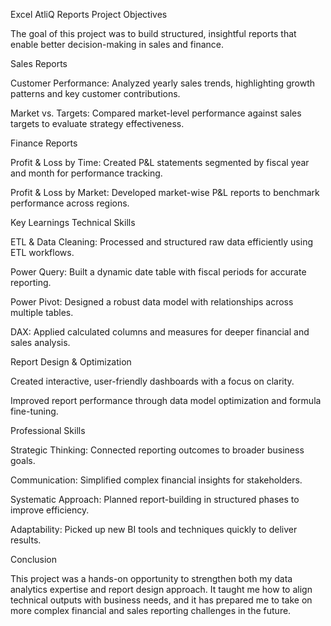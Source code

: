 Excel AtliQ Reports
Project Objectives

The goal of this project was to build structured, insightful reports that enable better decision-making in sales and finance.

Sales Reports

Customer Performance: Analyzed yearly sales trends, highlighting growth patterns and key customer contributions.

Market vs. Targets: Compared market-level performance against sales targets to evaluate strategy effectiveness.

Finance Reports

Profit & Loss by Time: Created P&L statements segmented by fiscal year and month for performance tracking.

Profit & Loss by Market: Developed market-wise P&L reports to benchmark performance across regions.

Key Learnings
Technical Skills

ETL & Data Cleaning: Processed and structured raw data efficiently using ETL workflows.

Power Query: Built a dynamic date table with fiscal periods for accurate reporting.

Power Pivot: Designed a robust data model with relationships across multiple tables.

DAX: Applied calculated columns and measures for deeper financial and sales analysis.

Report Design & Optimization

Created interactive, user-friendly dashboards with a focus on clarity.

Improved report performance through data model optimization and formula fine-tuning.

Professional Skills

Strategic Thinking: Connected reporting outcomes to broader business goals.

Communication: Simplified complex financial insights for stakeholders.

Systematic Approach: Planned report-building in structured phases to improve efficiency.

Adaptability: Picked up new BI tools and techniques quickly to deliver results.

Conclusion

This project was a hands-on opportunity to strengthen both my data analytics expertise and report design approach. It taught me how to align technical outputs with business needs, and it has prepared me to take on more complex financial and sales reporting challenges in the future.




